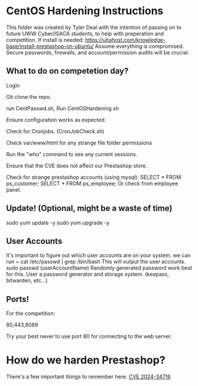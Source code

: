 # CentOS Hardening Instructions
This folder was created by Tyler Deal with the intention of passing on to future UWW Cyber/ISACA students, to help with preperation and competition.
If install is needed: https://ultahost.com/knowledge-base/install-prestashop-on-ubuntu/
Assume everything is compromised. Secure passwords, firewalls, and account/permission audits will be crucial. 

## What to do on competetion day?
Login

Git clone the repo.

run CentPasswd.sh, Run CentOSHardening.sh

Ensure configuration works as expected.

Check for Cronjobs. (CronJobCheck.sh)

Check var/www/html for any strange file folder permissions

Run the "who" command to see any current sessions. 

Ensure that the CVE does not affect our Prestashop store. 

Check for strange prestashop accounts (using mysql):
    SELECT * FROM ps_customer;
    SELECT * FROM ps_employee;
    Or check from employee panel. 

## Update! (Optional, might be a waste of time)
sudo yum update -y
sudo yum upgrade -y

## User Accounts
It's important to figure out which user accounts are on your system.
we can run ~ cat /etc/passwd | grep /bin/bash
This will output the user accounts. 
sudo passwd (userAccountName)
Randomly generated password work best for this. User a password generator and storage system. (keepass, bitwarden, etc...)

## Ports!
For the competition: 

80,443,8089

Try your best never to use port 80 for connecting to the web server.
# How do we harden Prestashop?
There's a few important things to remember here. [CVE 2024-34716](https://nvd.nist.gov/vuln/detail/CVE-2024-34716)  

